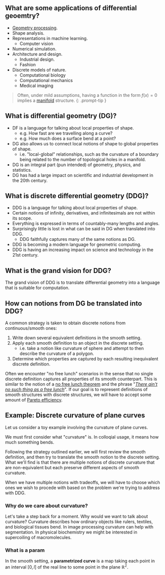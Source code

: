 

## What are some applications of differential geoemtry?

- [Geometry processing](https://en.wikipedia.org/wiki/Geometry_processing).
- Shape analysis.
- Representations in machine learning.
    - Computer vision
- Numerical simulation.
- Architecture and design.
    - Industrial design.
    - Fashion
- Discrete models of nature.
    - Computational biology
    - Computational mechanics
    - Medical imaging

> Often, under mild assumptions, having a function in the form $f(x) = 0$ implies a [manifold](https://en.wikipedia.org/wiki/Manifold) structure.
{: .prompt-tip }

## What is differential geometry (DG)?

- DF is a language for talking about local properties of shape.
    - e.g. How fast are we travelling along a curve?
    - e.g. How much does a surface bend at a point?
- DG also allows us to connect local notions of shape to global properties of shape.
    - i.e. "local-global" relationships, such as the curvature of a boundary being related to the number of topological holes in a manifold.
- DG is an integral part (pun intended) of geometry, physics, and statistics.
- DG has had a large impact on scientific and industrial development in the 20th century.

## What is discrete differential geometry (DDG)?

- DDG is a language for talking about local properties of shape.
- Certain notions of infinity, derivatives, and infinitesimals are not within its scope.
- Everything is expressed in terms of countably-many lengths and angles.
- Surprisingly little is lost in what can be said in DG when translated into DDG.
    - DDG faithfully captures many of the same notions as DG.
- DDG is becoming a modern language for geometric computing.
- DDG is having an increasing impact on science and technology in the 21st century.

## What is the grand vision for DDG?

The grand vision of DDG is to translate differential geometry into a language that is suitable for computation.

## How can notions from DG be translated into DDG?

A common strategy is taken to obtain discrete notions from continuous/smooth ones:
1. Write down several equivalent definitions in the smooth setting.
2. Apply each smooth definition to an object in the discrete setting.
    - i.e. take a notion like curvature of sphere and attempt to then describe the curvature of a polygon.
3. Determine which properties are captured by each resulting inequivalent discrete definition.

Often we encounter "no free lunch" scenarios in the sense that no single discrete definition captures all properties of its smooth counterpart. This is similar to the notion of a [no free lunch theorem](https://en.wikipedia.org/wiki/No_free_lunch_theorem) and the phrase "*[There ain't no such thing as a free lunch](https://en.wikipedia.org/wiki/No_such_thing_as_a_free_lunch)*". If our goal is to represent definitions of smooth structures with discrete structures, we will have to accept some amount of [Pareto efficiency](https://en.wikipedia.org/wiki/Pareto_efficiency).

## Example: Discrete curvature of plane curves

Let us consider a toy example involving the curvature of plane curves.

We must first consider what "curvature" is. In colloqial usage, it means how much something bends. 

Following the strategy outlined earlier, we will first review the smooth definition, and then try to translate the smooth notion to the discrete setting. What we'll find is that there are multiple notions of discrete curvature that are non-equivalent but each preserve different aspects of smooth curvature. 

When we have multiple notions with tradeoffs, we will have to choose which ones we wish to procede with based on the problem we're trying to address with DDG.

### Why do we care about curvature?
Let's take a step back for a moment. Why would we want to talk about curvature? Curvature describes how ordinary objects like rulers, textiles, and biological tissues bend. In image processing curvature can help with segmentation. In physical biochemistry we might be interested in supercoiling of macromolecules.

### What is a param

In the smooth setting, a **parametrized curve** is a map taking each point in an interval $[0,l]$ of the real line to some point in the plane $\mathbb{R^2}$.
